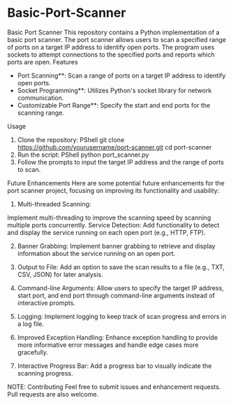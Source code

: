# Basic-Port-Scanner
Basic Port Scanner  This repository contains a Python implementation of a basic port scanner. The port scanner allows users to scan a specified range of ports on a target IP address to identify open ports. The program uses sockets to attempt connections to the specified ports and reports which ports are open.
Features

- Port Scanning**: Scan a range of ports on a target IP address to identify open ports.
- Socket Programming**: Utilizes Python's socket library for network communication.
- Customizable Port Range**: Specify the start and end ports for the scanning range.


Usage

1. Clone the repository:
    PShell
    git clone https://github.com/yourusername/port-scanner.git
    cd port-scanner
2. Run the script:
    PShell
    python port_scanner.py
3. Follow the prompts to input the target IP address and the range of ports to scan.

Future Enhancements
Here are some potential future enhancements for the port scanner project, focusing on improving its functionality and usability:

1. Multi-threaded Scanning:

Implement multi-threading to improve the scanning speed by scanning multiple ports concurrently.
Service Detection:
Add functionality to detect and display the service running on each open port (e.g., HTTP, FTP).

2. Banner Grabbing:
Implement banner grabbing to retrieve and display information about the service running on an open port.

3. Output to File:
Add an option to save the scan results to a file (e.g., TXT, CSV, JSON) for later analysis.

4. Command-line Arguments:
Allow users to specify the target IP address, start port, and end port through command-line arguments instead of interactive prompts.

5. Logging:
Implement logging to keep track of scan progress and errors in a log file.

6. Improved Exception Handling:
Enhance exception handling to provide more informative error messages and handle edge cases more gracefully.

7. Interactive Progress Bar:
Add a progress bar to visually indicate the scanning progress.

NOTE:
Contributing
Feel free to submit issues and enhancement requests. Pull requests are also welcome.
